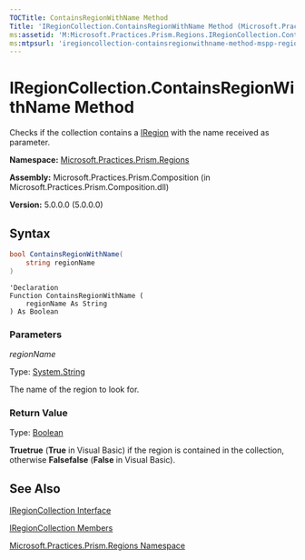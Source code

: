```yaml
---
TOCTitle: ContainsRegionWithName Method
Title: 'IRegionCollection.ContainsRegionWithName Method (Microsoft.Practices.Prism.Regions)'
ms:assetid: 'M:Microsoft.Practices.Prism.Regions.IRegionCollection.ContainsRegionWithName(System.String)'
ms:mtpsurl: 'iregioncollection-containsregionwithname-method-mspp-regions.md'
---
```


# IRegionCollection.ContainsRegionWithName Method

Checks if the collection contains a [IRegion](/patterns-practices/reference/iregion-interface-mspp-regions) with the name received as parameter.

**Namespace:** [Microsoft.Practices.Prism.Regions](/patterns-practices/reference/mspp-regions-namespace)

**Assembly:** Microsoft.Practices.Prism.Composition (in Microsoft.Practices.Prism.Composition.dll)

**Version:** 5.0.0.0 (5.0.0.0)

## Syntax

```C#
bool ContainsRegionWithName(
	string regionName
)
```
```VB
'Declaration
Function ContainsRegionWithName ( 
	regionName As String
) As Boolean
```

### Parameters

*regionName*

Type: [System.String](http://msdn.microsoft.com/en-us/library/s1wwdcbf)

The name of the region to look for.

### Return Value

Type: [Boolean](http://msdn.microsoft.com/en-us/library/a28wyd50)

**Truetrue** (**True** in Visual Basic) if the region is contained in the collection, otherwise **Falsefalse** (**False** in Visual Basic).

## See Also

[IRegionCollection Interface](/patterns-practices/reference/iregioncollection-interface-mspp-regions)

[IRegionCollection Members](/patterns-practices/reference/iregioncollection-members-mspp-regions)

[Microsoft.Practices.Prism.Regions Namespace](/patterns-practices/reference/mspp-regions-namespace)